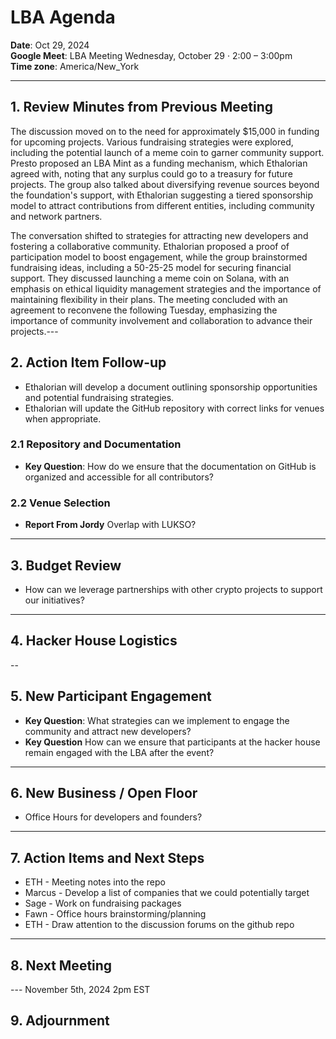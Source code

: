 # LBA Agenda

**Date**: Oct 29, 2024  
**Google Meet**: LBA Meeting Wednesday, October 29 · 2:00 – 3:00pm  
**Time zone**: America/New_York

---

## 1. Review Minutes from Previous Meeting
The discussion moved on to the need for approximately $15,000 in funding for upcoming projects. Various fundraising strategies were explored, including the potential launch of a meme coin to garner community support. Presto proposed an LBA Mint as a funding mechanism, which Ethalorian agreed with, noting that any surplus could go to a treasury for future projects. The group also talked about diversifying revenue sources beyond the foundation's support, with Ethalorian suggesting a tiered sponsorship model to attract contributions from different entities, including community and network partners.

The conversation shifted to strategies for attracting new developers and fostering a collaborative community. Ethalorian proposed a proof of participation model to boost engagement, while the group brainstormed fundraising ideas, including a 50-25-25 model for securing financial support. They discussed launching a meme coin on Solana, with an emphasis on ethical liquidity management strategies and the importance of maintaining flexibility in their plans. The meeting concluded with an agreement to reconvene the following Tuesday, emphasizing the importance of community involvement and collaboration to advance their projects.---

## 2. Action Item Follow-up
- Ethalorian will develop a document outlining sponsorship opportunities and potential fundraising strategies.
- Ethalorian will update the GitHub repository with correct links for venues when appropriate.

### 2.1 Repository and Documentation

- **Key Question**: How do we ensure that the documentation on GitHub is organized and accessible for all contributors?

### 2.2 Venue Selection
- **Report From Jordy** Overlap with LUKSO?

---

## 3. Budget Review
- How can we leverage partnerships with other crypto projects to support our initiatives?
---

## 4. Hacker House Logistics
-- 

## 5. New Participant Engagement

- **Key Question**: What strategies can we implement to engage the community and attract new developers?
- **Key Question** How can we ensure that participants at the hacker house remain engaged with the LBA after the event?
---

## 6. New Business / Open Floor
  - Office Hours for developers and founders?
---

## 7. Action Items and Next Steps
  - ETH - Meeting notes into the repo
  - Marcus - Develop a list of companies that we could potentially target
  - Sage - Work on fundraising packages
  - Fawn - Office hours brainstorming/planning
  - ETH - Draw attention to the discussion forums on the github repo 
---

## 8. Next Meeting

---  November 5th, 2024 2pm EST

## 9. Adjournment
